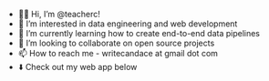 - 👋🏾 Hi, I’m @teacherc!
- 👀 I’m interested in data engineering and web development
- 🌱 I’m currently learning how to create end-to-end data pipelines
- 💞️ I’m looking to collaborate on open source projects
- 📫 How to reach me - writecandace at gmail dot com
- ⬇️ Check out my web app below
